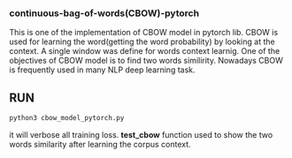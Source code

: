 ### continuous-bag-of-words(CBOW)-pytorch
This is one of the implementation of CBOW model in pytorch lib. CBOW is used for learning the word(getting the word probability) by looking at the context. A single window was define for words context learnig. One of the objectives of CBOW model is to find two words similirity. 
 Nowadays CBOW is frequently used in many NLP deep learning task.
 
## RUN
```bash
python3 cbow_model_pytorch.py 
```
it will verbose all training loss.
**test_cbow** function used to show the two words similarity after learning the corpus context.
